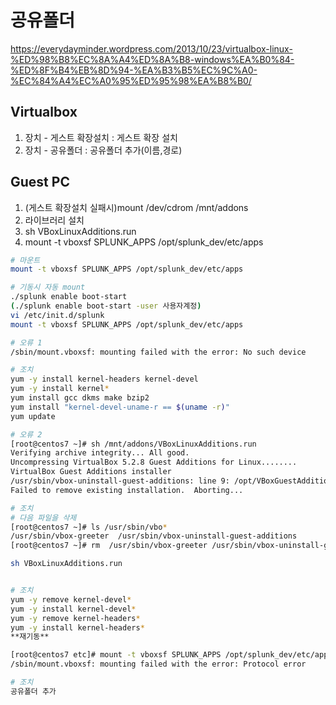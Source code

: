 # 공유폴더

<https://everydayminder.wordpress.com/2013/10/23/virtualbox-linux-%ED%98%B8%EC%8A%A4%ED%8A%B8-windows%EA%B0%84-%ED%8F%B4%EB%8D%94-%EA%B3%B5%EC%9C%A0-%EC%84%A4%EC%A0%95%ED%95%98%EA%B8%B0/>

## Virtualbox

1. 장치 - 게스트 확장설치 : 게스트 확장 설치
2. 장치 - 공유폴더 : 공유폴더 추가(이름,경로)

## Guest PC

1. (게스트 확장설치 실패시)mount /dev/cdrom /mnt/addons
2. 라이브러리 설치
3. sh VBoxLinuxAdditions.run
4. mount -t vboxsf SPLUNK_APPS /opt/splunk_dev/etc/apps

```bash
# 마운트
mount -t vboxsf SPLUNK_APPS /opt/splunk_dev/etc/apps
```

```bash
# 기동시 자동 mount
./splunk enable boot-start
(./splunk enable boot-start -user 사용자계정)
vi /etc/init.d/splunk
mount -t vboxsf SPLUNK_APPS /opt/splunk_dev/etc/apps
```

```bash
# 오류 1
/sbin/mount.vboxsf: mounting failed with the error: No such device

# 조치
yum -y install kernel-headers kernel-devel
yum -y install kernel*
yum install gcc dkms make bzip2
yum install "kernel-devel-uname-r == $(uname -r)"
yum update
```

```bash
# 오류 2
[root@centos7 ~]# sh /mnt/addons/VBoxLinuxAdditions.run
Verifying archive integrity... All good.
Uncompressing VirtualBox 5.2.8 Guest Additions for Linux........
VirtualBox Guest Additions installer
/usr/sbin/vbox-uninstall-guest-additions: line 9: /opt/VBoxGuestAdditions-5.2.2/uninstall.sh: 그런 파일이나 디렉터리가 없습니다
Failed to remove existing installation.  Aborting...

# 조치
# 다음 파일을 삭제
[root@centos7 ~]# ls /usr/sbin/vbo*
/usr/sbin/vbox-greeter  /usr/sbin/vbox-uninstall-guest-additions
[root@centos7 ~]# rm  /usr/sbin/vbox-greeter /usr/sbin/vbox-uninstall-guest-additions

sh VBoxLinuxAdditions.run
```

```bash

# 조치
yum -y remove kernel-devel*
yum -y install kernel-devel*
yum -y remove kernel-headers*
yum -y install kernel-headers*
**재기동**
```

```bash
[root@centos7 etc]# mount -t vboxsf SPLUNK_APPS /opt/splunk_dev/etc/apps
/sbin/mount.vboxsf: mounting failed with the error: Protocol error

# 조치
공유폴더 추가
```